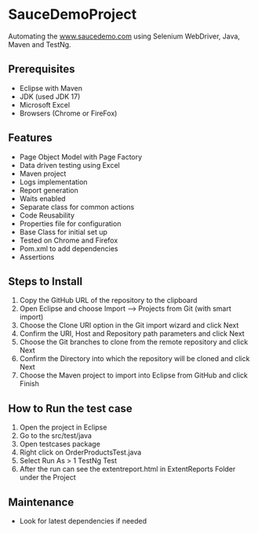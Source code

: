 # SauceDemoProject 
Automating the www.saucedemo.com using Selenium WebDriver, Java, Maven and TestNg.

## Prerequisites
- Eclipse with Maven
- JDK (used JDK 17)
- Microsoft Excel
- Browsers (Chrome or FireFox)
## Features
- Page Object Model with Page Factory
- Data driven testing using Excel
- Maven project 
- Logs implementation
- Report generation
- Waits enabled
- Separate class for common actions
- Code Reusability
- Properties file for configuration 
- Base Class for initial set up
- Tested on Chrome and Firefox
- Pom.xml to add dependencies
- Assertions
## Steps to  Install
1. Copy the GitHub URL of the repository to the clipboard
2. Open Eclipse and choose Import –> Projects from Git (with smart import)
3. Choose the Clone URI option in the Git import wizard and click Next
4. Confirm the URI, Host and Repository path parameters and click Next
5. Choose the Git branches to clone from the remote repository and click Next
6. Confirm the Directory into which the repository will be cloned and click Next
7. Choose the Maven project to import into Eclipse from GitHub and click Finish
## How to Run the test case
1. Open the project in Eclipse
2. Go to the src/test/java
3. Open testcases package
4. Right click on OrderProductsTest.java
5. Select Run As > 1 TestNg Test
6. After the run can see the extentreport.html in ExtentReports Folder under the Project
## Maintenance
- Look for latest dependencies if needed
